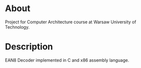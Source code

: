 # About
Project for Computer Architecture course at Warsaw University of Technology.

# Description
EAN8 Decoder implemented in C and x86 assembly language.
